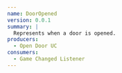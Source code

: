```yaml
---
name: DoorOpened
version: 0.0.1
summary: |
  Represents when a door is opened.
producers:
  - Open Door UC
consumers:
  - Game Changed Listener
---
```


<NodeGraph title="Consumer / Producer Diagram" />
